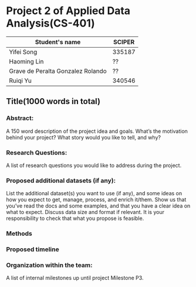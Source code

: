 # Project 2 of Applied Data Analysis(CS-401)


| Student's name | SCIPER |
| -------------- | ------ |
|Yifei Song |335187 |
|Haoming Lin |?? |
|Grave de Peralta Gonzalez Rolando  |?? |
|Ruiqi Yu |340546 |


## Title(1000 words in total)

### Abstract: 
A 150 word description of the project idea and goals. What’s the motivation behind your project? What story would you like to tell, and why?

### Research Questions:
 A list of research questions you would like to address during the project.

### Proposed additional datasets (if any):
 List the additional dataset(s) you want to use (if any), and some ideas on how you expect to get, manage, process, and enrich it/them. Show us that you’ve read the docs and some examples, and that you have a clear idea on what to expect. Discuss data size and format if relevant. It is your responsibility to check that what you propose is feasible.

### Methods

### Proposed timeline

### Organization within the team: 
A list of internal milestones up until project Milestone P3.
